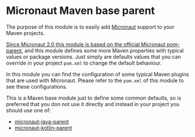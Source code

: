 # Micronaut Maven base parent

The purpose of this module is to easily add [Micronaut](https://micronaut.io/) support to your Maven projects. 

[Since Micronaut 2.0 this module is based on the official Micronaut pom-parent](https://docs.micronaut.io/2.0.0/guide/index.html#whatsNew), 
and this module defines some more Maven 
properties with typical values or package versions. Just simply are defaults values that you can override in your 
project `pom.xml` to change the default behaviour.

In this module you can find the configuration of some typical Maven plugins that are used with Micronaut. 
Please refer to the `pom.xml` of this module to see these configurations.
 
This is a Maven base module just to define some common defaults, so is preferred that you don not use it directly 
and instead in your project you should use one of:
 
 - [micronaut-java-parent](https://github.com/archimedes-projects/archimedes-maven-micronaut/tree/main/micronaut-java-parent)
 - [micronaut-kotlin-parent](https://github.com/archimedes-projects/archimedes-maven-micronaut/tree/main/micronaut-kotlin-parent)
